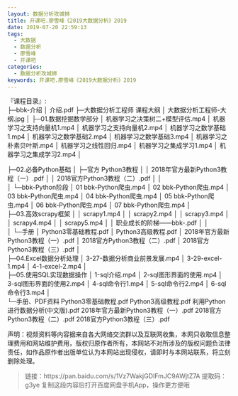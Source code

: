 ```yaml
---
layout: 数据分析攻城狮
title: 开课吧.廖雪峰《2019大数据分析》2019
date: 2019-07-20 22:59:13
tags:
  - 大数据
  - 数据分析
  - 廖雪峰
  - 开课吧
categories:
  - 数据分析攻城狮
keywords: 开课吧.廖雪峰《2019大数据分析》2019
---
```

『课程目录』:  
├─bbk-介绍
│       介绍.pdf
├─大数据分析工程师  课程大纲
│      大数据分析工程师-大纲.jpg
│
├─01.数据挖掘数学部分
│      机器学习之决策树二+模型评估.mp4
│      机器学习之支持向量机1.mp4
│      机器学习之支持向量机2.mp4
│      机器学习之数学基础1.mp4
│      机器学习之数学基础2.mp4
│      机器学习之数学基础3.mp4
│      机器学习之朴素贝叶斯.mp4
│      机器学习之线性回归.mp4
│      机器学习之集成学习1.mp4
│      机器学习之集成学习2.mp4
│     
<!-- more -->  
├─02.必备Python基础
│  ├─官方 Python3教程
│  │      2018年官方最新Python3教程（一）.pdf
│  │      2018官方Python3教程（二）.pdf
│  │      
│  └─bbk-Python阶段
│          01 bbk-Python爬虫.mp4
│          02 bbk-Python爬虫.mp4
│          03 bbk-Python爬虫.mp4
│          04 bbk-Python爬虫.mp4
│          05 bbk-Python爬虫.mp4
│          06 bbk-Python爬虫.mp4
│          07 bbk-Python爬虫.mp4
│          
├─03.高效scrapy框架
│  │  scrapy1.mp4
│  │  scrapy2.mp4
│  │  scrapy3.mp4
│  │  scrapy4.mp4
│  │  scrapy5.mp4
│  │  职业成长的阶梯――bbk-.pdf
│  │  
│  └─手册
│          Python3零基础教程.pdf
│          Python3高级教程.pdf
│          2018年官方最新Python3教程（一）.pdf
│          2018官方Python3教程（二）.pdf
│          2018官方Python3教程（三）.pdf
│          
├─04.Excel数据分析处理
│      3-27-数据分析商业前景发展.mp4
│      3-29-excel-1.mp4
│      4-1-excel-2.mp4
│      
├─05.使用SQL实现数据操作
│      1-sql介绍.mp4
│      2-sql图形界面的使用.mp4
│      3-sql图形界面的使用2.mp4
│      4-sql命令行1.mp4
│      5-sql命令行2.mp4
│      6-sql命令行3.mp4
│           
└─手册、PDF资料
       Python3零基础教程.pdf
       Python3高级教程.pdf
       利用Python进行数据分析(中文版).pdf
       2018年官方最新Python3教程（一）.pdf
       2018官方Python3教程（二）.pdf
       2018官方Python3教程（三）.pdf 
<div class="post-copyright">
    <div class="post-copyright__author">
      <span class="post-copyright-meta">声明：视频资料等内容据来自各大网络交流群以及互联网收集，本网只收取信息整理费用和网站维护费用，版权归原作者所有，本网站不对所涉及的版权问题负法律责任，如作品原作者出版单位认为本网站出现侵权，请即时与本网站联系，将立刻删除处理。 </span>
    </div>
</div>

<blockquote class="blockquote-center">
链接：https://pan.baidu.com/s/1Vz7WakjGDIFmJC9AWjtZ7A 
提取码：g3ye 
复制这段内容后打开百度网盘手机App，操作更方便哦
</blockquote>


